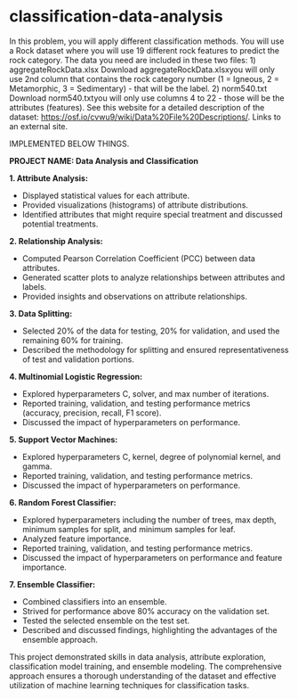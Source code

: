 # classification-data-analysis
In this problem, you will apply different classification methods. You will use a Rock dataset where you will use 19 different rock features to predict the rock category. The data you need are included in these two files: 1) aggregateRockData.xlsx Download aggregateRockData.xlsxyou will only use 2nd column that contains the rock category number (1 = Igneous, 2 = Metamorphic, 3 = Sedimentary) - that will be the label. 2) norm540.txt  Download norm540.txtyou will only use columns 4 to 22 - those will be the attributes (features). See this website for a detailed description of the dataset: https://osf.io/cvwu9/wiki/Data%20File%20Descriptions/. Links to an external site.

IMPLEMENTED BELOW THINGS.

**PROJECT NAME: Data Analysis and Classification**

**1. Attribute Analysis:**
   - Displayed statistical values for each attribute.
   - Provided visualizations (histograms) of attribute distributions.
   - Identified attributes that might require special treatment and discussed potential treatments.

**2. Relationship Analysis:**
   - Computed Pearson Correlation Coefficient (PCC) between data attributes.
   - Generated scatter plots to analyze relationships between attributes and labels.
   - Provided insights and observations on attribute relationships.

**3. Data Splitting:**
   - Selected 20% of the data for testing, 20% for validation, and used the remaining 60% for training.
   - Described the methodology for splitting and ensured representativeness of test and validation portions.

**4. Multinomial Logistic Regression:**
   - Explored hyperparameters C, solver, and max number of iterations.
   - Reported training, validation, and testing performance metrics (accuracy, precision, recall, F1 score).
   - Discussed the impact of hyperparameters on performance.

**5. Support Vector Machines:**
   - Explored hyperparameters C, kernel, degree of polynomial kernel, and gamma.
   - Reported training, validation, and testing performance metrics.
   - Discussed the impact of hyperparameters on performance.

**6. Random Forest Classifier:**
   - Explored hyperparameters including the number of trees, max depth, minimum samples for split, and minimum samples for leaf.
   - Analyzed feature importance.
   - Reported training, validation, and testing performance metrics.
   - Discussed the impact of hyperparameters on performance and feature importance.

**7. Ensemble Classifier:**
   - Combined classifiers into an ensemble.
   - Strived for performance above 80% accuracy on the validation set.
   - Tested the selected ensemble on the test set.
   - Described and discussed findings, highlighting the advantages of the ensemble approach.

This project demonstrated skills in data analysis, attribute exploration, classification model training, and ensemble modeling. The comprehensive approach ensures a thorough understanding of the dataset and effective utilization of machine learning techniques for classification tasks.
